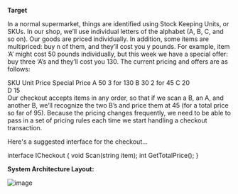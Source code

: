 **Target**

In a normal supermarket, things are identified using Stock Keeping Units, or SKUs. In our shop, we’ll use individual letters of the alphabet (A, B, C, and so on). Our goods are priced individually. In addition, some items are multipriced: buy n of them, and they’ll cost you y pounds. For example, item ‘A’ might cost 50 pounds individually, but this week we have a special offer: buy three ‘A’s and they’ll cost you 130. The current pricing and offers are as follows:

SKU	Unit Price	Special Price
A	50	3 for 130
B	30	2 for 45
C	20	
D	15	
Our checkout accepts items in any order, so that if we scan a B, an A, and another B, we’ll recognize the two B’s and price them at 45 (for a total price so far of 95). Because the pricing changes frequently, we need to be able to pass in a set of pricing rules each time we start handling a checkout transaction.

Here's a suggested interface for the checkout...

interface ICheckout
{
    void Scan(string item);
    int GetTotalPrice();
}


**System Architecture Layout:**

![image](https://github.com/user-attachments/assets/c2a19a18-e7b0-4b47-9539-554c55338d6d)
